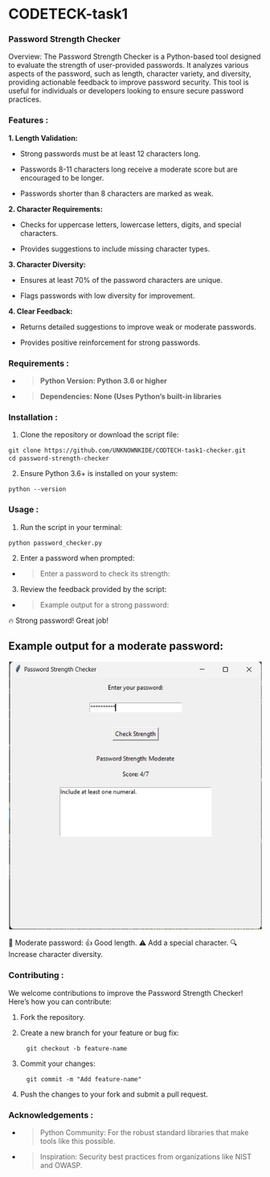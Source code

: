 # CODETECK-task1


### Password Strength Checker

Overview: The Password Strength Checker is a Python-based tool designed to evaluate the strength of user-provided passwords. It analyzes various aspects of the password, such as length, character variety, and diversity, providing actionable feedback to improve password security. This tool is useful for individuals or developers looking to ensure secure password practices.

### Features :
**1. Length Validation:**

  - Strong passwords must be at least 12 characters long.

- Passwords 8-11 characters long receive a moderate score but are encouraged to be longer.

- Passwords shorter than 8 characters are marked as weak.

**2. Character Requirements:**

- Checks for uppercase letters, lowercase letters, digits, and special characters.

- Provides suggestions to include missing character types.

**3. Character Diversity:**

- Ensures at least 70% of the password characters are unique.

- Flags passwords with low diversity for improvement.

**4. Clear Feedback:**

- Returns detailed suggestions to improve weak or moderate passwords.

- Provides positive reinforcement for strong passwords.

### Requirements :

- >**Python Version: Python 3.6 or higher**

- >**Dependencies: None (Uses Python’s built-in libraries**

### Installation :

1. Clone the repository or download the script file:

```
git clone https://github.com/UNKNOWNKIDE/CODTECH-task1-checker.git
cd password-strength-checker
```
2. Ensure Python 3.6+ is installed on your system:

```
python --version
```
### Usage :

1. Run the script in your terminal:
```
python password_checker.py
```
2. Enter a password when prompted:

- >Enter a password to check its strength: <YourPassword>

3. Review the feedback provided by the script:

- >Example output for a strong password:

🔥 Strong password! Great job!

## Example output for a moderate password: ##
![output](pass.png)

🤔 Moderate password: 👍 Good length. ⚠ Add a special character. 🔍 Increase character diversity.

### Contributing :

We welcome contributions to improve the Password Strength Checker! Here’s how you can contribute:

1. Fork the repository.

2. Create a new branch for your feature or bug fix:
```
     git checkout -b feature-name
```
3. Commit your changes:
```
     git commit -m "Add feature-name"
```
4. Push the changes to your fork and submit a pull request.

### Acknowledgements :

- >Python Community: For the robust standard libraries that make tools like this possible.

- >Inspiration: Security best practices from organizations like NIST and OWASP.

